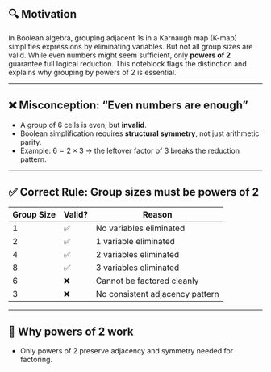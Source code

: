
## 🔍 Motivation

In Boolean algebra, grouping adjacent 1s in a Karnaugh map (K-map) simplifies expressions by eliminating variables. But not all group sizes are valid. While even numbers might seem sufficient, only **powers of 2** guarantee full logical reduction. This noteblock flags the distinction and explains why grouping by powers of 2 is essential.

---

## ❌ Misconception: “Even numbers are enough”

- A group of 6 cells is even, but **invalid**.
- Boolean simplification requires **structural symmetry**, not just arithmetic parity.
- Example: $6 = 2 \times 3$ → the leftover factor of 3 breaks the reduction pattern.

---

## ✅ Correct Rule: Group sizes must be powers of 2

| Group Size | Valid? | Reason                          |
|------------|--------|----------------------------------|
| 1          | ✅     | No variables eliminated          |
| 2          | ✅     | 1 variable eliminated            |
| 4          | ✅     | 2 variables eliminated           |
| 8          | ✅     | 3 variables eliminated           |
| 6          | ❌     | Cannot be factored cleanly       |
| 3          | ❌     | No consistent adjacency pattern  |

---

## 🧩 Why powers of 2 work

- Only powers of 2 preserve adjacency and symmetry needed for factoring.
